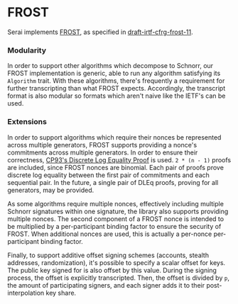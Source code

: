 # FROST

Serai implements [FROST](https://eprint.iacr.org/2020/852), as specified in
[draft-irtf-cfrg-frost-11](https://datatracker.ietf.org/doc/draft-irtf-cfrg-frost/).

### Modularity

In order to support other algorithms which decompose to Schnorr, our FROST
implementation is generic, able to run any algorithm satisfying its `Algorithm`
trait. With these algorithms, there's frequently a requirement for further
transcripting than what FROST expects. Accordingly, the transcript format is
also modular so formats which aren't naive like the IETF's can be used.

### Extensions

In order to support algorithms which require their nonces be represented across
multiple generators, FROST supports providing a nonce's commitments across
multiple generators. In order to ensure their correctness,
[CP93's Discrete Log Equality Proof](https://chaum.com/wp-content/uploads/2021/12/Wallet_Databases.pdf)
is used. `2 * (n - 1)` proofs are included, since FROST nonces are binomial.
Each pair of proofs prove discrete log equality between the first pair of
commitments and each sequential pair. In the future, a single pair of DLEq
proofs, proving for all generators, may be provided.

As some algorithms require multiple nonces, effectively including multiple
Schnorr signatures within one signature, the library also supports providing
multiple nonces. The second component of a FROST nonce is intended to be
multiplied by a per-participant binding factor to ensure the security of FROST.
When additional nonces are used, this is actually a per-nonce per-participant
binding factor.

Finally, to support additive offset signing schemes (accounts, stealth
addresses, randomization), it's possible to specify a scalar offset for keys.
The public key signed for is also offset by this value. During the signing
process, the offset is explicitly transcripted. Then, the offset is divided by
`p`, the amount of participating signers, and each signer adds it to their
post-interpolation key share.
